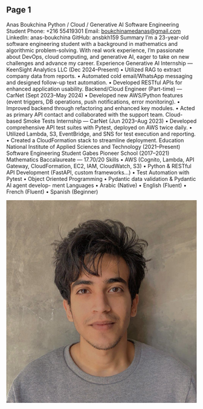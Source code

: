 
## Page 1

Anas Boukchina 
Python / Cloud / Generative AI 
Software Engineering Student 
Phone: 
+216 55419301 
Email: 
boukchinamedanas@gmail.com 
LinkedIn: 
anas-boukchina 
GitHub: 
ansbkh159 
Summary 
I’m a 23-year-old software engineering student with a background in mathematics and algorithmic problem-solving. With 
real work experience, I’m passionate about DevOps, cloud computing, and generative AI, eager to take on new challenges 
and advance my career. 
Experience 
Generative AI Internship — KeenSight Analytics LLC 
(Dec 2024–Present) 
•  Utilized RAG to extract company data from reports. 
•  Automated cold email/WhatsApp messaging and designed follow-up text automation. 
•  Developed RESTful APIs for enhanced application usability. 
Backend/Cloud Engineer (Part-time) — CarNet 
(Sept 2023–May 2024) 
•  Developed new AWS/Python features (event triggers, DB operations, push notifications, error monitoring). 
•  Improved backend through refactoring and enhanced key modules. 
•  Acted as primary API contact and collaborated with the support team. 
Cloud-based Smoke Tests Internship — CarNet 
(Jun 2023–Aug 2023) 
•  Developed comprehensive API test suites with Pytest, deployed on AWS twice daily. 
•  Utilized Lambda, S3, EventBridge, and SNS for test execution and reporting. 
•  Created a CloudFormation stack to streamline deployment. 
Education 
National Institute of Applied Sciences and Technology 
(2021–Present) 
Software Engineering Student 
Gabes Pioneer School 
(2017–2021) 
Mathematics Baccalaureate — 17.70/20 
Skills 
•  AWS (Cognito, Lambda, API Gateway, CloudFormation, 
EC2, IAM, CloudWatch, S3) 
•  Python & RESTful API Development (FastAPI, custom 
frameworks...) 
•  Test Automation with Pytest 
•  Object Oriented Programming 
•  Pydantic data validation & Pydantic AI agent develop- 
ment 
Languages 
•  Arabic (Native) 
•  English (Fluent) 
•  French (Fluent) 
•  Spanish (Beginner)

![Image Page 1](./anas_page1_img1.jpeg)

